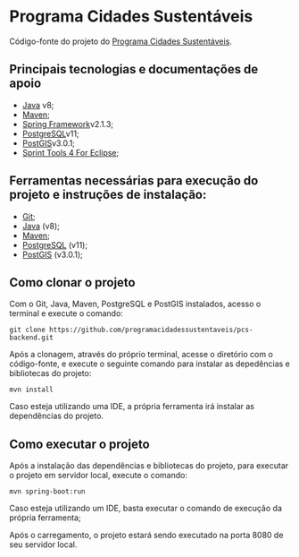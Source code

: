 # Programa Cidades Sustentáveis
Código-fonte do projeto do [Programa Cidades Sustentáveis](https://www.cidadessustentaveis.org.br/inicial/home).

## Principais tecnologias e documentações de apoio

- [Java](https://docs.oracle.com/en/java/) v8;
- [Maven](https://maven.apache.org/guides/);
- [Spring Framework](https://docs.spring.io/spring-framework/docs/current/reference/html/)v2.1.3;
- [PostgreSQL](https://www.postgresql.org/docs/)v11;
- [PostGIS](https://postgis.net/documentation/)v3.0.1;
- [Sprint Tools 4 For Eclipse](https://spring.io/tools);

## Ferramentas necessárias para execução do projeto e instruções de instalação:

- [Git](https://git-scm.com/downloads);
- [Java](https://www.oracle.com/br/java/technologies/javase/javase8-archive-downloads.html) (v8);
- [Maven](https://maven.apache.org/install.html);
- [PostgreSQL](https://www.postgresql.org/download/) (v11);
- [PostGIS](https://postgis.net/install/) (v3.0.1);

## Como clonar o projeto

Com o Git, Java, Maven, PostgreSQL e PostGIS instalados, acesso o terminal e execute o comando:

`git clone https://github.com/programacidadessustentaveis/pcs-backend.git`

Após a clonagem, através do próprio terminal, acesse o diretório com o código-fonte, e execute o seguinte comando para instalar as depedências e bibliotecas do projeto:

`mvn install`

Caso esteja utilizando uma IDE, a própria ferramenta irá instalar as dependências do projeto.

## Como executar o projeto

Após a instalação das dependências e bibliotecas do projeto, para executar o projeto em servidor local, execute o comando:

`mvn spring-boot:run`

Caso esteja utilizando um IDE, basta executar o comando de execução da própria ferramenta;

Após o carregamento, o projeto estará sendo executado na porta 8080 de seu servidor local.
